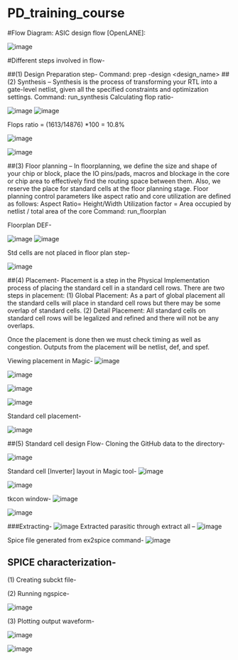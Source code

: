 # PD_training_course
#Flow Diagram: ASIC design flow [OpenLANE]: 

 ![image](https://user-images.githubusercontent.com/108124284/175554215-99c2bd58-d7d9-490a-98a1-fdc260f82771.png)

#Different steps involved in flow- 

##(1) Design Preparation step-
Command: prep -design <design_name>
##(2) Synthesis – Synthesis is the process of transforming your RTL into a gate-level netlist, given all the specified constraints and optimization settings.
Command: run_synthesis
Calculating flop ratio- 

![image](https://user-images.githubusercontent.com/108124284/175554373-d7581753-2de1-42d8-9b0c-0742c75ea380.png)
![image](https://user-images.githubusercontent.com/108124284/175554396-215c4256-7b4a-4b9b-b398-1fb80011fbc2.png)

 

Flops ratio = (1613/14876) *100 = 10.8%

![image](https://user-images.githubusercontent.com/108124284/175554420-b6c7c1db-ea34-4f6e-893b-8b3f6800bc2e.png)
 
 ![image](https://user-images.githubusercontent.com/108124284/175554465-25c44dcd-4431-4205-a683-13580990be54.png)



##(3) Floor planning – In floorplanning, we define the size and shape of your chip or block, place the IO pins/pads, macros and blockage in the core or chip area to effectively find the routing space between them. 
Also, we reserve the place for standard cells at the floor planning stage.
Floor planning control parameters like aspect ratio and core utilization are defined as follows:
Aspect Ratio= Height/Width 
Utilization factor = Area occupied by netlist / total area of the core
Command: run_floorplan


Floorplan DEF-

 ![image](https://user-images.githubusercontent.com/108124284/175554498-1ab0f9a7-4dee-489d-a74a-67a1d19682dd.png)
![image](https://user-images.githubusercontent.com/108124284/175554534-d48f7b49-0d34-4a3a-8ac5-c672321d253e.png)

 
Std cells are not placed in floor plan step- 
 
![image](https://user-images.githubusercontent.com/108124284/175554560-872b5284-20a0-4430-aff9-af8d71759b46.png)

##(4) Placement- Placement is a step in the Physical Implementation process of placing the standard cell in a standard cell rows.
There are two steps in placement:
(1) Global Placement: As a part of global placement all the standard cells will place in standard cell rows but there may be some overlap of standard cells.
(2) Detail Placement: All standard cells on standard cell rows will be legalized and refined and there will not be any overlaps.

Once the placement is done then we must check timing as well as congestion. Outputs from the placement will be netlist, def, and spef.

Viewing placement in Magic-
![image](https://user-images.githubusercontent.com/108124284/175555352-68366e98-5761-4e9f-99c6-c5bd4f489c5d.png)

![image](https://user-images.githubusercontent.com/108124284/175555383-1fa57851-b693-4305-ae46-8595cd307e8f.png)

![image](https://user-images.githubusercontent.com/108124284/175555405-ab6b0f64-02ae-4321-914d-463a59e5a478.png)

![image](https://user-images.githubusercontent.com/108124284/175555453-3be635fc-cd89-4e3b-8b2c-55a8c0bf99ef.png)

Standard cell placement- 

![image](https://user-images.githubusercontent.com/108124284/175555527-9eeaafb8-b47a-4df4-9e77-4089da5d3e33.png)

##(5) Standard cell design Flow- 
Cloning the GitHub data to the directory-

![image](https://user-images.githubusercontent.com/108124284/175555976-a68595ec-ce93-45d9-b459-d4b2f5fba73e.png)


Standard cell [Inverter] layout in Magic tool- 
 ![image](https://user-images.githubusercontent.com/108124284/175556006-df246dd9-9967-4a2a-bc12-4dd38eb61c91.png)

 ![image](https://user-images.githubusercontent.com/108124284/175556059-ce279af9-95c4-4246-9cd3-493ef0120304.png)


tkcon window-
 ![image](https://user-images.githubusercontent.com/108124284/175556096-a0aa702d-99c4-4d13-80c0-97953bcbfc03.png)

![image](https://user-images.githubusercontent.com/108124284/175556133-719ecc5b-8679-47f1-9e30-d7ca2c3df83a.png)


 ###Extracting-
![image](https://user-images.githubusercontent.com/108124284/175556223-4a17e9a7-0eab-487a-a923-916532eb202c.png)
Extracted parasitic through extract all –
![image](https://user-images.githubusercontent.com/108124284/175556264-226aab3f-5f73-4c49-aa60-3775ffe591b2.png)

Spice file generated from ex2spice command- 
![image](https://user-images.githubusercontent.com/108124284/175556363-2fe8363b-7509-45ba-b5c2-1e571d3ec1ae.png)


## SPICE characterization-
(1) Creating subckt file-

(2) Running ngspice-

![image](https://user-images.githubusercontent.com/108124284/175556548-d8af6400-adb0-4a03-aa75-759224b2b8af.png)

(3) Plotting output waveform-

![image](https://user-images.githubusercontent.com/108124284/175556624-0bf7f78b-8141-43a7-b19a-44e2e38da45f.png)

![image](https://user-images.githubusercontent.com/108124284/175556652-97170f43-f2ac-4401-935c-0d8b240dea03.png)


